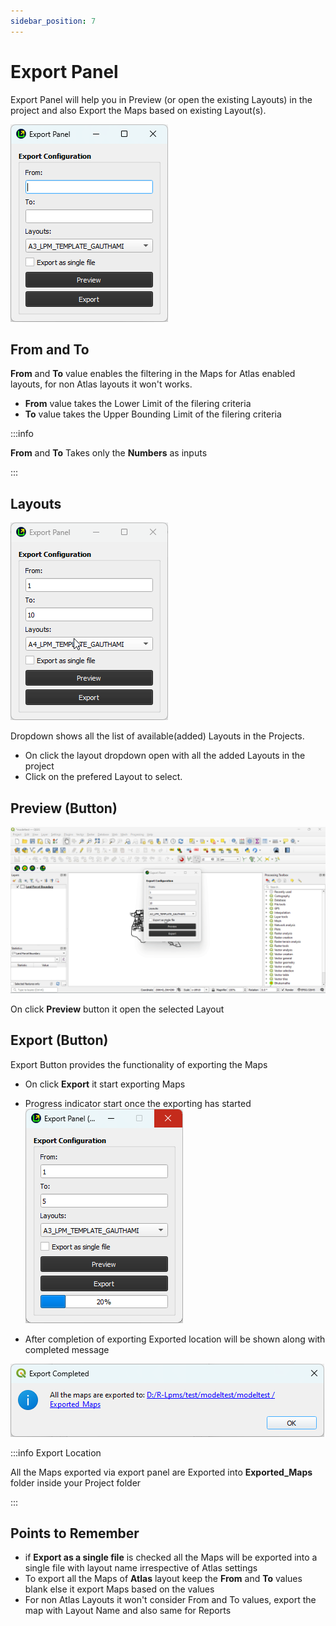 ```yaml
---
sidebar_position: 7
---
```


# Export Panel

Export Panel will help you in Preview (or open the existing Layouts) in the project and also Export the Maps based on existing Layout(s).

![export_panel](../img/export_panel.png)

## From and To

**From** and **To** value enables the filtering in the Maps for Atlas enabled layouts, for non Atlas layouts it won't works.

- **From** value takes the Lower Limit of the filering criteria
- **To** value takes the Upper Bounding Limit of the filering criteria

:::info

**From** and **To** Takes only the **Numbers** as inputs

:::

## Layouts

![export_panel_layouts](../img/export_panel_layouts.gif)

Dropdown shows all the list of available(added) Layouts in the Projects.

- On click the layout dropdown open with all the added Layouts in the project
- Click on the prefered Layout to select.

## Preview (Button)

![export_panel_preview](../img/export_panel_preview.gif)

On click **Preview** button it open the selected Layout

## Export (Button)

Export Button provides the functionality of exporting the Maps

- On click **Export** it start exporting Maps
- Progress indicator start once the exporting has started
  ![export_progress](../img/export_progress.png)

- After completion of exporting Exported location will be shown along with completed message

![export_progress_completed](../img/export_progress_completed.png)

:::info Export Location

All the Maps exported via export panel are Exported into **Exported_Maps** folder inside your Project folder

:::

## Points to Remember

- if **Export as a single file** is checked all the Maps will be exported into a single file with layout name irrespective of Atlas settings
- To export all the Maps of **Atlas** layout keep the **From** and **To** values blank else it export Maps based on the values
- For non Atlas Layouts it won't consider From and To values, export the map with Layout Name and also same for Reports
